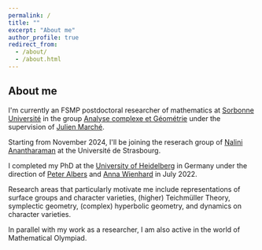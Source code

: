 ```yaml
---
permalink: /
title: ""
excerpt: "About me"
author_profile: true
redirect_from: 
  - /about/
  - /about.html
---
```


## About me

I'm currently an FSMP postdoctoral researcher of mathematics at [Sorbonne Université](https://www.sorbonne-universite.fr/en) in the group [Analyse complexe et Géométrie](https://www.imj-prg.fr/acg/) under the supervision of [Julien Marché](https://webusers.imj-prg.fr/~julien.marche/).

Starting from November 2024, I'll be joining the reserach group of [Nalini Anantharaman](https://irma.math.unistra.fr/~anantharaman/) at the Université de Strasbourg.

I completed my PhD at the [University of Heidelberg](https://www.uni-heidelberg.de/) in Germany under the direction of [Peter Albers](https://www.mathi.uni-heidelberg.de/~palbers/) and [Anna Wienhard](https://www.mathi.uni-heidelberg.de/~wienhard/) in July 2022.

Research areas that particularly motivate me include representations of surface groups and character varieties, (higher) Teichmüller Theory, symplectic geometry, (complex)
hyperbolic geometry, and dynamics on character varieties.

In parallel with my work as a researcher, I am also active in the world of Mathematical Olympiad.
